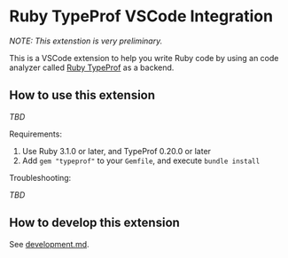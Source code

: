 # Ruby TypeProf VSCode Integration

*NOTE: This extenstion is very preliminary.*

This is a VSCode extension to help you write Ruby code by using an code analyzer called [Ruby TypeProf](https://github.com/ruby/typeprof/) as a backend.

## How to use this extension

*TBD*

Requirements:

1. Use Ruby 3.1.0 or later, and TypeProf 0.20.0 or later
2. Add `gem "typeprof"` to your `Gemfile`, and execute `bundle install`

Troubleshooting:

*TBD*

## How to develop this extension

See [development.md](https://github.com/ruby/vscode-typeprof/blob/master/development.md).
